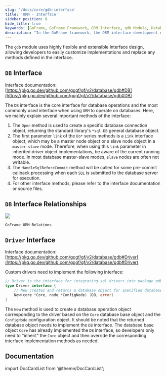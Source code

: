 ```yaml
---
slug: '/docs/core/gdb-interface'
title: 'ORM - Interface'
sidebar_position: 8
hide_title: true
keywords: [GoFrame, GoFrame Framework, ORM Interface, gdb Module, Database Operations, Interface Design, Open Method, Driver Interface, Custom Implementation, SQL Submission]
description: "In the GoFrame framework, the ORM interface development of the gdb module allows developers to customize database operation implementations easily through flexible interface design. The DB interface serves as the core interface, providing methods for database connection creation, querying, and execution, while the Driver interface enables users to define their own driver implementations. Detailed interface documentation and method descriptions will help you get started quickly and proceed with secondary development."
---
```


The `gdb` module uses highly flexible and extensible interface design, allowing developers to easily customize implementations and replace any methods defined in the interface.

## `DB` Interface

Interface documentation: [https://pkg.go.dev/github.com/gogf/gf/v2/database/gdb#DB](https://pkg.go.dev/github.com/gogf/gf/v2/database/gdb#DB)

The `DB` interface is the core interface for database operations and the most commonly used interface when using `ORM` to operate on databases. Here, we mainly explain several important methods of the interface:

1. The `Open` method is used to create a specific database connection object, returning the standard library's `*sql.DB` general database object.
2. The first parameter `link` of the `Do*` series methods is a `Link` interface object, which may be a master node object or a slave node object in a `master-slave` mode. Therefore, when using this `link` parameter in inherited driver object implementations, be aware of the current running mode. In most database master-slave modes, `slave` nodes are often not writable.
3. The `HandleSqlBeforeCommit` method will be called for some pre-commit callback processing when each `SQL` is submitted to the database server for execution.
4. For other interface methods, please refer to the interface documentation or source files.

## `DB` Interface Relationships

![](/markdown/1f5e48cc947e21dbed2745f69254935a.png)

`GoFrame ORM Relations`

## `Driver` Interface

Interface documentation: [https://pkg.go.dev/github.com/gogf/gf/v2/database/gdb#Driver](https://pkg.go.dev/github.com/gogf/gf/v2/database/gdb#Driver)

Custom drivers need to implement the following interface:

```go
// Driver is the interface for integrating sql drivers into package gdb.
type Driver interface {
    // New creates and returns a database object for specified database server.
    New(core *Core, node *ConfigNode) (DB, error)
}
```

The `New` method is used to create a database operation object corresponding to the driver based on the `Core` database base object and the `ConfigNode` configuration object. It should be noted that the returned database object needs to implement the `DB` interface. The database base object `Core` has already implemented the `DB` interface, so developers only need to "inherit" the `Core` object and then override the corresponding interface implementation methods as needed.

## Documentation
import DocCardList from '@theme/DocCardList';

<DocCardList />